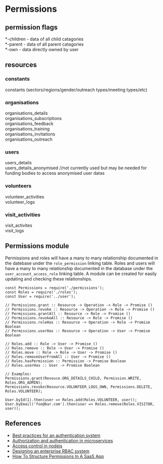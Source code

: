 # Permissions

## permission flags
*-children - data of all child catagories  
*-parent - data of all parent catagories  
*-own - data directly owned by user  

## resources

### constants
constants (sectors/regions/gender/outreach types/meeting types/etc)

### organisations
organisations_details  
organisations_subscriptions  
organisations_feedback  
organisations_training  
organisations_invitations  
organisations_outreach  

### users
users_details  
users_details_anonymised //not currently used but may be needed for funding bodies to access anonymised user datas  

### volunteers
volunteer_activities  
volunteer_logs  

### visit_activities
visit_activites  
visit_logs  

## Permissions module
Permissions and roles will have a many to many relationship documented in the datebase under the `role_permission` linking table.
Roles and users will have a many to many relationship documented in the database under the `user_account_access_role` linking table.
A module can be created for easily updating and checking these relationships.

```
const Permissions = require('./permissions');
const Roles = require('./roles');
const User = require('../user');

// Permissions.grant :: Resource -> Operation -> Role -> Promise ()
// Permissions.revoke :: Resource -> Operation -> Role -> Promise ()
// Permissions.grantAll :: Resource -> Role -> Promise ()
// Permissions.revokeAll :: Resource -> Role -> Promise ()
// Permissions.roleHas :: Resource -> Operation -> Role -> Promise Boolean
// Permissions.userHas :: Resource -> Operation -> User -> Promise Boolean

// Roles.add :: Role -> User -> Promise ()
// Roles.remove :: Role -> User -> Promise ()
// Roles.move :: Role -> Role -> User -> Promise ()
// Roles.removeUserFromAll :: User -> Promise ()
// Roles.hasPermission :: Permission -> Promise Boolean
// Roles.userHas :: User -> Promise Boolean

// Examples:
Permissions.grant(Resouce.ORG_DETAILS_CHILD, Permission.WRITE, Roles.ORG_ADMIN);
Permissions.revoke(Resource.VOLUNTEER_LOGS_OWN, Permissions.DELETE, Roles.VOLUNTEER);

User.byId(1).then(user => Roles.add(Roles.VOLUNTEER, user));
User.byEmail('foo@bar.com').then(user => Roles.remove(Roles.VISITOR, user));

```

## References

- [Best practices for an authentication system](https://cybersecurity.ieee.org/blog/2016/06/02/design-best-practices-for-an-authentication-system/)
- [Authorization and authentication in microservices](https://initiate.andela.com/how-we-solved-authentication-and-authorization-in-our-microservice-architecture-994539d1b6e6)
- [Access control in nodejs](https://blog.nodeswat.com/implement-access-control-in-node-js-8567e7b484d1)
- [Designing an enterprise RBAC system](https://hackernoon.com/designing-an-enterprise-role-based-access-control-rbac-system-96e645c659b7)
- [How To Structure Permissions In A SaaS App](https://heapanalytics.com/blog/engineering/structure-permissions-saas-app)
